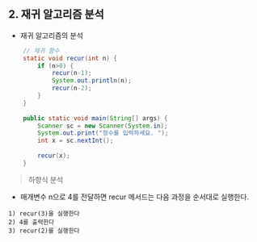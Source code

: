 ## 2. 재귀 알고리즘 분석
- 재귀 알고리즘의 분석
```java
	// 재귀 함수
	static void recur(int n) {
		if (n>0) {
			recur(n-1);
			System.out.println(n);
			recur(n-2);
		}
	}
	
	public static void main(String[] args) {
		Scanner sc = new Scanner(System.in);
		System.out.print("정수를 입력하세요. ");
		int x = sc.nextInt();
		
		recur(x);
	}

```
> 하향식 분석
- 매개변수 n으로 4를 전달하면 recur 메서드는 다음 과정을 순서대로 실행한다.

```
1) recur(3)을 실행한다
2) 4를 출력한다
3) recur(2)를 실행한다
```